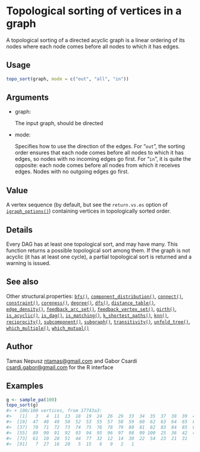# Topological sorting of vertices in a graph

A topological sorting of a directed acyclic graph is a linear ordering
of its nodes where each node comes before all nodes to which it has
edges.

## Usage

``` r
topo_sort(graph, mode = c("out", "all", "in"))
```

## Arguments

- graph:

  The input graph, should be directed

- mode:

  Specifies how to use the direction of the edges. For “`out`”, the
  sorting order ensures that each node comes before all nodes to which
  it has edges, so nodes with no incoming edges go first. For “`in`”, it
  is quite the opposite: each node comes before all nodes from which it
  receives edges. Nodes with no outgoing edges go first.

## Value

A vertex sequence (by default, but see the `return.vs.es` option of
[`igraph_options()`](https://r.igraph.org/reference/igraph_options.md))
containing vertices in topologically sorted order.

## Details

Every DAG has at least one topological sort, and may have many. This
function returns a possible topological sort among them. If the graph is
not acyclic (it has at least one cycle), a partial topological sort is
returned and a warning is issued.

## See also

Other structural.properties:
[`bfs()`](https://r.igraph.org/reference/bfs.md),
[`component_distribution()`](https://r.igraph.org/reference/components.md),
[`connect()`](https://r.igraph.org/reference/ego.md),
[`constraint()`](https://r.igraph.org/reference/constraint.md),
[`coreness()`](https://r.igraph.org/reference/coreness.md),
[`degree()`](https://r.igraph.org/reference/degree.md),
[`dfs()`](https://r.igraph.org/reference/dfs.md),
[`distance_table()`](https://r.igraph.org/reference/distances.md),
[`edge_density()`](https://r.igraph.org/reference/edge_density.md),
[`feedback_arc_set()`](https://r.igraph.org/reference/feedback_arc_set.md),
[`feedback_vertex_set()`](https://r.igraph.org/reference/feedback_vertex_set.md),
[`girth()`](https://r.igraph.org/reference/girth.md),
[`is_acyclic()`](https://r.igraph.org/reference/is_acyclic.md),
[`is_dag()`](https://r.igraph.org/reference/is_dag.md),
[`is_matching()`](https://r.igraph.org/reference/matching.md),
[`k_shortest_paths()`](https://r.igraph.org/reference/k_shortest_paths.md),
[`knn()`](https://r.igraph.org/reference/knn.md),
[`reciprocity()`](https://r.igraph.org/reference/reciprocity.md),
[`subcomponent()`](https://r.igraph.org/reference/subcomponent.md),
[`subgraph()`](https://r.igraph.org/reference/subgraph.md),
[`transitivity()`](https://r.igraph.org/reference/transitivity.md),
[`unfold_tree()`](https://r.igraph.org/reference/unfold_tree.md),
[`which_multiple()`](https://r.igraph.org/reference/which_multiple.md),
[`which_mutual()`](https://r.igraph.org/reference/which_mutual.md)

## Author

Tamas Nepusz <ntamas@gmail.com> and Gabor Csardi
<csardi.gabor@gmail.com> for the R interface

## Examples

``` r
g <- sample_pa(100)
topo_sort(g)
#> + 100/100 vertices, from 17743a3:
#>   [1]   3   4  11  13  18  19  24  26  29  33  34  35  37  38  39  40  41  45
#>  [19]  47  48  49  50  52  53  55  57  58  59  60  62  63  64  65  66  68  69
#>  [37]  70  71  72  73  74  75  76  78  79  80  81  82  83  84  85  86  87  88
#>  [55]  89  90  91  92  93  94  95  96  97  98  99 100  25  36  42  46  56  43
#>  [73]  61  10  28  51  44  77  32  12  14  30  22  54  23  21  31   8  67  17
#>  [91]   7  27  16  20   5  15   6   9   2   1
```
